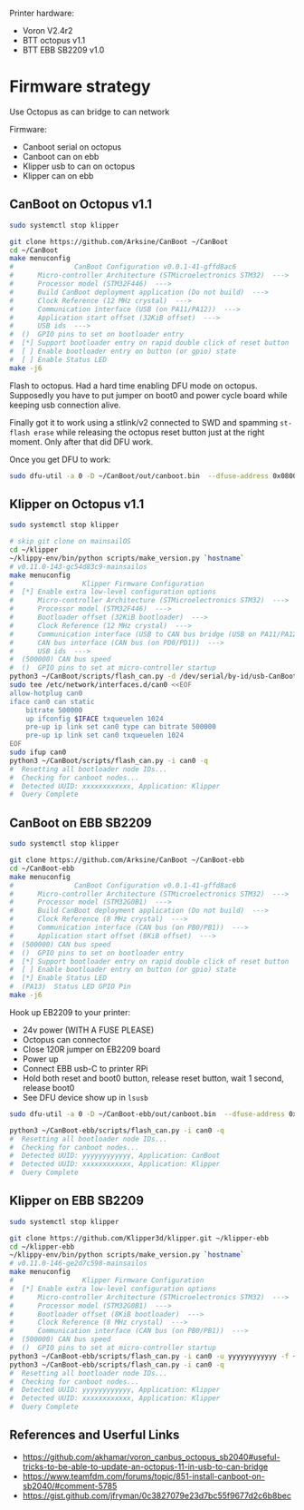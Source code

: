 
Printer hardware:
- Voron V2.4r2
- BTT octopus v1.1
- BTT EBB SB2209 v1.0

# Firmware strategy

Use Octopus as can bridge to can network

Firmware:
- Canboot serial on octopus
- Canboot can on ebb
- Klipper usb to can on octopus
- Klipper can on ebb

## CanBoot on Octopus v1.1

```sh
sudo systemctl stop klipper

git clone https://github.com/Arksine/CanBoot ~/CanBoot
cd ~/CanBoot
make menuconfig
#               CanBoot Configuration v0.0.1-41-gffd8ac6
#      Micro-controller Architecture (STMicroelectronics STM32)  --->
#      Processor model (STM32F446)  --->
#      Build CanBoot deployment application (Do not build)  --->
#      Clock Reference (12 MHz crystal)  --->
#      Communication interface (USB (on PA11/PA12))  --->
#      Application start offset (32KiB offset)  --->
#      USB ids  --->
#  ()  GPIO pins to set on bootloader entry
#  [*] Support bootloader entry on rapid double click of reset button
#  [ ] Enable bootloader entry on button (or gpio) state
#  [ ] Enable Status LED
make -j6
```

Flash to octopus. Had a hard time enabling DFU mode on octopus. 
Supposedly you have to put jumper on boot0 and power cycle board 
while keeping usb connection alive.

Finally got it to work using a stlink/v2 connected to SWD and spamming
`st-flash erase` while releasing the octopus reset button just at the right moment.
Only after that did DFU work. 

Once you get DFU to work:
```sh
sudo dfu-util -a 0 -D ~/CanBoot/out/canboot.bin  --dfuse-address 0x08000000:force:mass-erase:leave -d 0483:df11
```

## Klipper on Octopus v1.1

```sh
sudo systemctl stop klipper

# skip git clone on mainsailOS
cd ~/klipper
~/klippy-env/bin/python scripts/make_version.py `hostname`
# v0.11.0-143-gc54d83c9-mainsailos
make menuconfig
#                 Klipper Firmware Configuration
#  [*] Enable extra low-level configuration options
#      Micro-controller Architecture (STMicroelectronics STM32)  --->
#      Processor model (STM32F446)  --->
#      Bootloader offset (32KiB bootloader)  --->
#      Clock Reference (12 MHz crystal)  --->
#      Communication interface (USB to CAN bus bridge (USB on PA11/PA12))  --->
#      CAN bus interface (CAN bus (on PD0/PD1))  --->
#      USB ids  --->
#  (500000) CAN bus speed
#  ()  GPIO pins to set at micro-controller startup
python3 ~/CanBoot/scripts/flash_can.py -d /dev/serial/by-id/usb-CanBoot_stm32f446xx* -f ~/klipper/out/klipper.bin
sudo tee /etc/network/interfaces.d/can0 <<EOF
allow-hotplug can0
iface can0 can static
    bitrate 500000
    up ifconfig $IFACE txqueuelen 1024
    pre-up ip link set can0 type can bitrate 500000
    pre-up ip link set can0 txqueuelen 1024
EOF
sudo ifup can0
python3 ~/CanBoot/scripts/flash_can.py -i can0 -q
#  Resetting all bootloader node IDs...
#  Checking for canboot nodes...
#  Detected UUID: xxxxxxxxxxxx, Application: Klipper
#  Query Complete
```

## CanBoot on EBB SB2209

```sh
sudo systemctl stop klipper

git clone https://github.com/Arksine/CanBoot ~/CanBoot-ebb
cd ~/CanBoot-ebb
make menuconfig
#               CanBoot Configuration v0.0.1-41-gffd8ac6
#      Micro-controller Architecture (STMicroelectronics STM32)  --->
#      Processor model (STM32G0B1)  --->
#      Build CanBoot deployment application (Do not build)  --->
#      Clock Reference (8 MHz crystal)  --->
#      Communication interface (CAN bus (on PB0/PB1))  --->
#      Application start offset (8KiB offset)  --->
#  (500000) CAN bus speed
#  ()  GPIO pins to set on bootloader entry
#  [*] Support bootloader entry on rapid double click of reset button
#  [ ] Enable bootloader entry on button (or gpio) state
#  [*] Enable Status LED
#  (PA13)  Status LED GPIO Pin
make -j6
```

Hook up EB2209 to your printer:
- 24v power (WITH A FUSE PLEASE)
- Octopus can connector
- Close 120R jumper on EB2209 board
- Power up
- Connect EBB usb-C to printer RPi
- Hold both reset and boot0 button, release reset button, wait 1 second, release boot0
- See DFU device show up in `lsusb`

```sh
sudo dfu-util -a 0 -D ~/CanBoot-ebb/out/canboot.bin  --dfuse-address 0x08000000:force:mass-erase:leave -d 0483:df11

python3 ~/CanBoot-ebb/scripts/flash_can.py -i can0 -q
#  Resetting all bootloader node IDs...
#  Checking for canboot nodes...
#  Detected UUID: yyyyyyyyyyyy, Application: CanBoot
#  Detected UUID: xxxxxxxxxxxx, Application: Klipper
#  Query Complete
```


## Klipper on EBB SB2209

```sh
sudo systemctl stop klipper

git clone https://github.com/Klipper3d/klipper.git ~/klipper-ebb
cd ~/klipper-ebb
~/klippy-env/bin/python scripts/make_version.py `hostname`
# v0.11.0-146-ge2d7c598-mainsailos
make menuconfig
#                 Klipper Firmware Configuration
#  [*] Enable extra low-level configuration options
#      Micro-controller Architecture (STMicroelectronics STM32)  --->
#      Processor model (STM32G0B1)  --->
#      Bootloader offset (8KiB bootloader)  --->
#      Clock Reference (8 MHz crystal)  --->
#      Communication interface (CAN bus (on PB0/PB1))  --->
#  (500000) CAN bus speed
#  ()  GPIO pins to set at micro-controller startup
python3 ~/CanBoot-ebb/scripts/flash_can.py -i can0 -u yyyyyyyyyyyy -f ~/klipper-ebb/out/klipper.bin
python3 ~/CanBoot-ebb/scripts/flash_can.py -i can0 -q
#  Resetting all bootloader node IDs...
#  Checking for canboot nodes...
#  Detected UUID: yyyyyyyyyyyy, Application: Klipper
#  Detected UUID: xxxxxxxxxxxx, Application: Klipper
#  Query Complete
```

## References and Userful Links

- https://github.com/akhamar/voron_canbus_octopus_sb2040#useful-tricks-to-be-able-to-update-an-octopus-11-in-usb-to-can-bridge
- https://www.teamfdm.com/forums/topic/851-install-canboot-on-sb2040/#comment-5785
- https://gist.github.com/jfryman/0c3827079e23d7bc55f9677d2c6b8bec
